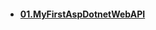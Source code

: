 - #### [01.MyFirstAspDotnetWebAPI](https://github.com/mfurkanayhan/senior-dotnet-developer-roadmap/tree/main/06.WebAPI/01.MyFirstAspDotnetWebAPI)